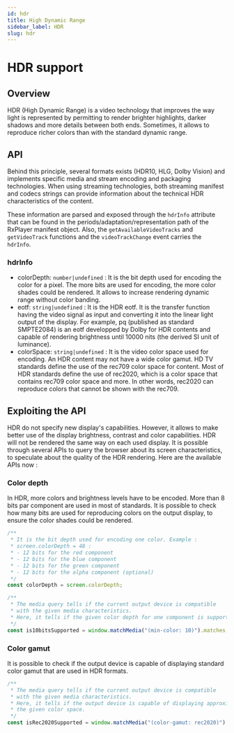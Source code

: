 ```yaml
---
id: hdr
title: High Dynamic Range
sidebar_label: HDR
slug: hdr
---
```


# HDR support

## Overview

HDR (High Dynamic Range) is a video technology that improves the way light is
represented by permitting to render brighter highlights, darker shadows and
more details between both ends. Sometimes, it allows to reproduce richer colors
than with the standard dynamic range.

## API

Behind this principle, several formats exists (HDR10, HLG, Dolby Vision) and
implements specific media and stream encoding and packaging technologies. When
using streaming technologies, both streaming manifest and codecs strings can
provide information about the technical HDR characteristics of the content.

These information are parsed and exposed through the `hdrInfo` attribute that
can be found in the periods/adaptation/representation path of the RxPlayer
manifest object. Also, the `getAvailableVideoTracks` and `getVideoTrack`
functions and the `videoTrackChange` event carries the `hdrInfo`.

### hdrInfo

- colorDepth: `number|undefined` : It is the bit depth used for encoding the
  color for a pixel. The more bits are used for encoding, the more color shades
  could be rendered. It allows to increase rendering dynamic range without color
  banding.
- eotf: `string|undefined` : It is the HDR eotf. It is the transfer function
  having the video signal as input and converting it into the linear light
  output of the display.
  For example, pq (published as standard SMPTE2084) is an eotf developped by
  Dolby for HDR contents and capable of rendering brightness until 10000 nits
  (the derived SI unit of luminance).
- colorSpace: `string|undefined` : It is the video color space used for
  encoding. An HDR content may not have a wide color gamut.
  HD TV standards define the use of the rec709 color space for content. Most of
  HDR standards define the use of rec2020, which is a color space that contains
  rec709 color space and more. In other words, rec2020 can reproduce colors that
  cannot be shown with the rec709.

## Exploiting the API

HDR do not specify new display's capabilities. However, it allows to make better
use of the display brightness, contrast and color capabilities. HDR will not be
rendered the same way on each used display. It is possible through several APIs
to query the browser about its screen characteristics, to speculate about the
quality of the HDR rendering. Here are the available APIs now :

### Color depth

In HDR, more colors and brightness levels have to be encoded. More than 8 bits
par component are used in most of standards. It is possible to check how many
bits are used for reproducing colors on the output display, to ensure the color
shades could be rendered.

```js
/**
 * It is the bit depth used for encoding one color. Example :
 * screen.colorDepth = 48 :
 * - 12 bits for the red component
 * - 12 bits for the blue component
 * - 12 bits for the green component
 * - 12 bits for the alpha component (optional)
 */
const colorDepth = screen.colorDepth;

/**
 * The media query tells if the current output device is compatible
 * with the given media characteristics.
 * Here, it tells if the given color depth for one component is supported.
 */
const is10bitsSupported = window.matchMedia("(min-color: 10)").matches;
```

### Color gamut

It is possible to check if the output device is capable of displaying standard
color gamut that are used in HDR formats.

```js
/**
 * The media query tells if the current output device is compatible
 * with the given media characteristics.
 * Here, it tells if the output device is capable of displaying approximatively
 * the given color space.
 */
const isRec2020Supported = window.matchMedia("(color-gamut: rec2020)").matches;
```
